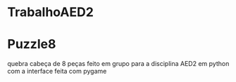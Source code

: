 ﻿# TrabalhoAED2 
# Puzzle8

quebra cabeça de 8 peças feito em grupo para a disciplina AED2 em python com a interface feita com pygame
